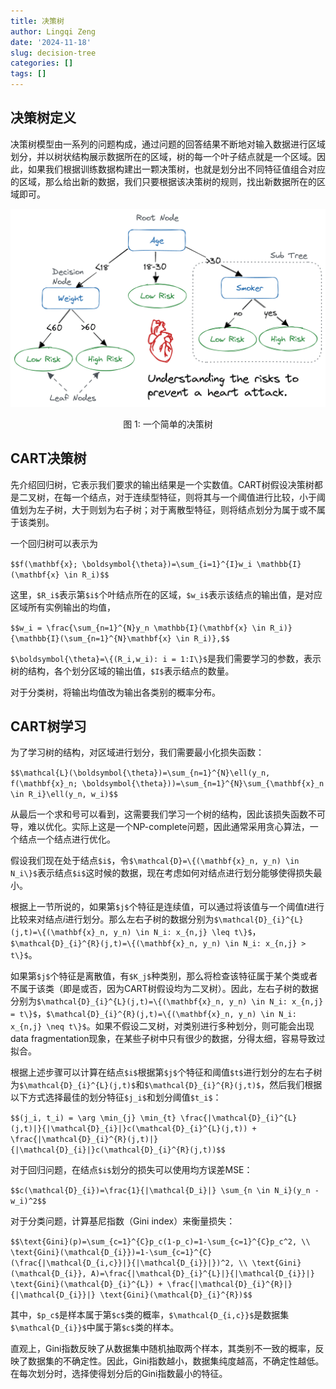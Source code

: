 ```yaml
---
title: 决策树
author: Lingqi Zeng
date: '2024-11-18'
slug: decision-tree
categories: []
tags: []
---
```


## 决策树定义

决策树模型由一系列的问题构成，通过问题的回答结果不断地对输入数据进行区域划分，并以树状结构展示数据所在的区域，树的每一个叶子结点就是一个区域。因此，如果我们根据训练数据构建出一颗决策树，也就是划分出不同特征值组合对应的区域，那么给出新的数据，我们只要根据该决策树的规则，找出新数据所在的区域即可。

<div class="figure" style="text-align: center">
<img src="images/decision tree.png" alt="一个简单的决策树"/>
<p class="caption">
<span id="fig:search"></span>图 1: 一个简单的决策树
</p>
</div>

## CART决策树

先介绍回归树，它表示我们要求的输出结果是一个实数值。CART树假设决策树都是二叉树，在每一个结点，对于连续型特征，则将其与一个阈值进行比较，小于阈值划为左子树，大于则划为右子树；对于离散型特征，则将结点划分为属于或不属于该类别。

一个回归树可以表示为

`$$f(\mathbf{x}; \boldsymbol{\theta})=\sum_{i=1}^{I}w_i \mathbb{I}(\mathbf{x} \in R_i)$$`

这里，`$R_i$`表示第`$i$`个叶结点所在的区域，`$w_i$`表示该结点的输出值，是对应区域所有实例输出的均值，

`$$w_i = \frac{\sum_{n=1}^{N}y_n \mathbb{I}(\mathbf{x} \in R_i)}{\mathbb{I}(\sum_{n=1}^{N}\mathbf{x} \in R_i)},$$`

`$\boldsymbol{\theta}=\{(R_i,w_i): i = 1:I\}$`是我们需要学习的参数，表示树的结构，各个划分区域的输出值，`$I$`表示结点的数量。

对于分类树，将输出均值改为输出各类别的概率分布。

## CART树学习

为了学习树的结构，对区域进行划分，我们需要最小化损失函数：

`$$\mathcal{L}(\boldsymbol{\theta})=\sum_{n=1}^{N}\ell(y_n, f(\mathbf{x}_n; \boldsymbol{\theta}))=\sum_{n=1}^{N}\sum_{\mathbf{x}_n \in R_i}\ell(y_n, w_i)$$`

从最后一个求和号可以看到，这需要我们学习一个树的结构，因此该损失函数不可导，难以优化。实际上这是一个NP-complete问题，因此通常采用贪心算法，一个结点一个结点进行优化。

假设我们现在处于结点`$i$`，令`$\mathcal{D}=\{(\mathbf{x}_n, y_n) \in N_i\}$`表示结点`$i$`这时候的数据，现在考虑如何对结点进行划分能够使得损失最小。

根据上一节所说的，如果第`$j$`个特征是连续值，可以通过将该值与一个阈值$t$进行比较来对结点$i$进行划分。那么左右子树的数据分别为`$\mathcal{D}_{i}^{L}(j,t)=\{(\mathbf{x}_n, y_n) \in N_i: x_{n,j} \leq t\}$`，`$\mathcal{D}_{i}^{R}(j,t)=\{(\mathbf{x}_n, y_n) \in N_i: x_{n,j} > t\}$`。

如果第`$j$`个特征是离散值，有`$K_j$`种类别，那么将检查该特征属于某个类或者不属于该类（即是或否，因为CART树假设均为二叉树）。因此，左右子树的数据分别为`$\mathcal{D}_{i}^{L}(j,t)=\{(\mathbf{x}_n, y_n) \in N_i: x_{n,j} = t\}$`，`$\mathcal{D}_{i}^{R}(j,t)=\{(\mathbf{x}_n, y_n) \in N_i: x_{n,j} \neq t\}$`。如果不假设二叉树，对类别进行多种划分，则可能会出现data fragmentation现象，在某些子树中只有很少的数据，分得太细，容易导致过拟合。

根据上述步骤可以计算在结点`$i$`根据第`$j$`个特征和阈值`$t$`进行划分的左右子树为`$\mathcal{D}_{i}^{L}(j,t)$`和`$\mathcal{D}_{i}^{R}(j,t)$`，然后我们根据以下方式选择最佳的划分特征`$j_i$`和划分阈值`$t_i$`：

`$$(j_i, t_i) = \arg \min_{j} \min_{t} \frac{|\mathcal{D}_{i}^{L}(j,t)|}{|\mathcal{D}_{i}|}c(\mathcal{D}_{i}^{L}(j,t)) + \frac{|\mathcal{D}_{i}^{R}(j,t)|}{|\mathcal{D}_{i}|}c(\mathcal{D}_{i}^{R}(j,t))$$`

对于回归问题，在结点`$i$`划分的损失可以使用均方误差MSE：

`$$c(\mathcal{D}_{i})=\frac{1}{|\mathcal{D_i}|} \sum_{n \in N_i}(y_n - w_i)^2$$`

对于分类问题，计算基尼指数（Gini index）来衡量损失：

`$$\text{Gini}(p)=\sum_{c=1}^{C}p_c(1-p_c)=1-\sum_{c=1}^{C}p_c^2, \\
\text{Gini}(\mathcal{D_{i}})=1-\sum_{c=1}^{C}(\frac{|\mathcal{D_{i,c}}|}{|\mathcal{D_{i}}|})^2, \\
\text{Gini}(\mathcal{D_{i}}, A)=\frac{|\mathcal{D}_{i}^{L}|}{|\mathcal{D_{i}}|} \text{Gini}(\mathcal{D}_{i}^{L}) + \frac{|\mathcal{D}_{i}^{R}|}{|\mathcal{D_{i}}|} \text{Gini}(\mathcal{D}_{i}^{R})$$`

其中，`$p_c$`是样本属于第`$c$`类的概率，`$\mathcal{D_{i,c}}$`是数据集`$\mathcal{D_{i}}$`中属于第`$c$`类的样本。

直观上，Gini指数反映了从数据集中随机抽取两个样本，其类别不一致的概率，反映了数据集的不确定性。因此，Gini指数越小，数据集纯度越高，不确定性越低。在每次划分时，选择使得划分后的Gini指数最小的特征。
